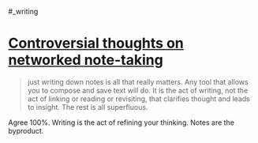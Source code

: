 #_writing

# [Controversial thoughts on networked note-taking](https://sean.voisen.org/notes/2024-05-29-controversial-thoughts-on-networked-note-taking)

> just writing down notes is all that really matters. Any tool that allows you to compose and save text will do. It is the act of writing, not the act of linking or reading or revisiting, that clarifies thought and leads to insight. The rest is all superfluous.

Agree 100%. Writing is the act of refining your thinking. Notes are the byproduct.